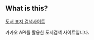 ## What is this?

[도서 표지 검색사이트](https://sowon-dev.github.io/API/Kakao%20API/index.html)

카카오 API를 활용한 도서검색 사이트입니다.

